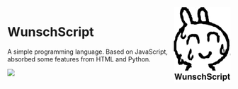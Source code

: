<img src="imgs/logo.png" align="right" width="128"/>

# WunschScript
A simple programming language. Based on JavaScript, absorbed some features from HTML and Python.

<img src="https://img.shields.io/badge/status-developing-orange"/>


